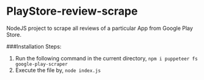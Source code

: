 # PlayStore-review-scrape
NodeJS project to scrape all reviews of a particular App from Google Play Store.

###Installation Steps:
1. Run the following command in the current directory,
  `npm i puppeteer fs google-play-scraper`
2. Execute the file by,
  `node index.js`
